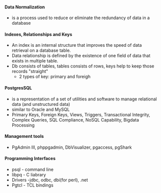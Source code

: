 #### Data Normalization
  * is a process used to reduce or eliminate the redundancy of data in a database

#### Indexes, Relationships and Keys
  * An index is an internal structure that improves the speed of data retrieval on a database table.
  * Data relationship is defined by the existence of one field of data that exists in multiple table.
  * Db consists of tables, tables consists of rows, keys help to keep those records "straight"
    * 2 types of key: primary and foreigh
#### PostgresSQL
  * is a representation of a set of utilities and software to manage relational data (and unstructured data)
  * similar to Oracle and MySQL
  * Primary Keys, Foreign Keys, Views, Triggers, Transactional Integrity, Complex Queries, SQL Compliance, NoSQL Capability, Bigdata Processing

#### Management tools
  * PgAdmin III, phppgadmin, DbVisualizer, pgaccess, pgShark
 
#### Programming Interfaces
  * psql - command line
  * libpq - C liabrary
  * Drivers -jdbc, odbc, dbi(for perl), .net
  * Pgtcl - TCL bindings
